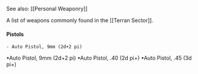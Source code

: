 See also: [[Personal Weaponry]]

A list of weapons commonly found in the [[Terran Sector]].

#### **Pistols**
	- Auto Pistol, 9mm (2d+2 pi)
•Auto Pistol, 9mm (2d+2 pi)
•Auto Pistol, .40 (2d pi+) •Auto Pistol, .45 (3d pi+)  <br>
